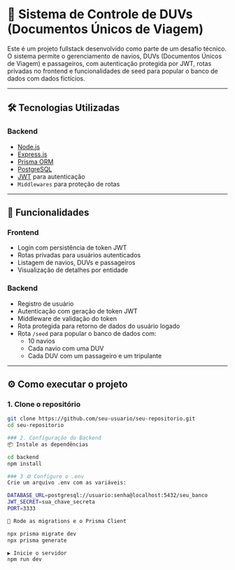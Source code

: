 # 🚢 Sistema de Controle de DUVs (Documentos Únicos de Viagem)

Este é um projeto fullstack desenvolvido como parte de um desafio técnico. O sistema permite o gerenciamento de navios, DUVs (Documentos Únicos de Viagem) e passageiros, com autenticação protegida por JWT, rotas privadas no frontend e funcionalidades de seed para popular o banco de dados com dados fictícios.

---

## 🛠️ Tecnologias Utilizadas

### Backend
- [Node.js](https://nodejs.org/)
- [Express.js](https://expressjs.com/)
- [Prisma ORM](https://www.prisma.io/)
- [PostgreSQL](https://www.postgresql.org/)
- [JWT](https://jwt.io/) para autenticação
- `Middlewares` para proteção de rotas

---

## 🔐 Funcionalidades

### Frontend
- Login com persistência de token JWT
- Rotas privadas para usuários autenticados
- Listagem de navios, DUVs e passageiros
- Visualização de detalhes por entidade

### Backend
- Registro de usuário
- Autenticação com geração de token JWT
- Middleware de validação do token
- Rota protegida para retorno de dados do usuário logado
- Rota `/seed` para popular o banco de dados com:
  - 10 navios
  - Cada navio com uma DUV
  - Cada DUV com um passageiro e um tripulante

---

## ⚙️ Como executar o projeto

### 1. Clone o repositório

```bash
git clone https://github.com/seu-usuario/seu-repositorio.git
cd seu-repositorio

### 2. Configuração do Backend
📦 Instale as dependências

cd backend
npm install

### 3 ⚙️ Configure o .env
Crie um arquivo .env com as variáveis:

DATABASE_URL=postgresql://usuario:senha@localhost:5432/seu_banco
JWT_SECRET=sua_chave_secreta
PORT=3333

🧱 Rode as migrations e o Prisma Client

npx prisma migrate dev
npx prisma generate

▶️ Inicie o servidor
npm run dev
```
